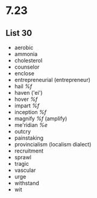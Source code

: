 # 7.23
## List 30
* aerobic
* ammonia
* cholesterol
* counselor
* enclose
* entrepreneurial (entrepreneur)
* hail *%f* 
* haven ('ei')
* hover *%f*
* impart *%f*
* inception *%f*
* magnify *%f* (amplify)
* me'ridian *%e*
* outcry
* painstaking
* provincialism (localism dialect)
* recruitment
* sprawl
* tragic
* vascular
* urge
* withstand
* wit